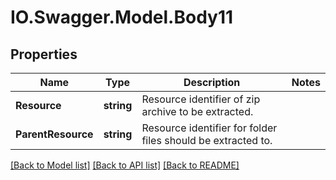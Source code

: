 # IO.Swagger.Model.Body11
## Properties

Name | Type | Description | Notes
------------ | ------------- | ------------- | -------------
**Resource** | **string** | Resource identifier of zip archive to be extracted. | 
**ParentResource** | **string** | Resource identifier for folder files should be extracted to. | 

[[Back to Model list]](../README.md#documentation-for-models) [[Back to API list]](../README.md#documentation-for-api-endpoints) [[Back to README]](../README.md)

